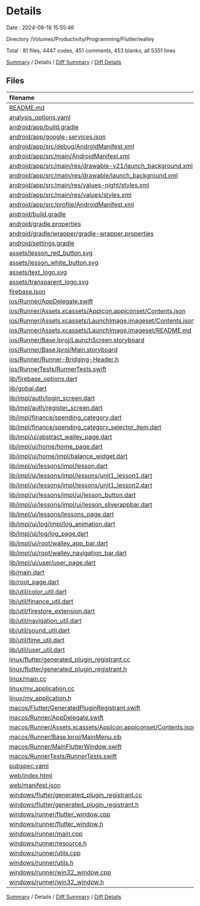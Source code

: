 # Details

Date : 2024-08-18 15:55:46

Directory /Volumes/Productivity/Programming/Flutter/walley

Total : 81 files,  4447 codes, 451 comments, 453 blanks, all 5351 lines

[Summary](results.md) / Details / [Diff Summary](diff.md) / [Diff Details](diff-details.md)

## Files
| filename | language | code | comment | blank | total |
| :--- | :--- | ---: | ---: | ---: | ---: |
| [README.md](/README.md) | Markdown | 10 | 0 | 7 | 17 |
| [analysis_options.yaml](/analysis_options.yaml) | YAML | 4 | 22 | 4 | 30 |
| [android/app/build.gradle](/android/app/build.gradle) | Groovy | 45 | 8 | 9 | 62 |
| [android/app/google-services.json](/android/app/google-services.json) | JSON | 29 | 0 | 0 | 29 |
| [android/app/src/debug/AndroidManifest.xml](/android/app/src/debug/AndroidManifest.xml) | XML | 3 | 4 | 1 | 8 |
| [android/app/src/main/AndroidManifest.xml](/android/app/src/main/AndroidManifest.xml) | XML | 34 | 11 | 1 | 46 |
| [android/app/src/main/res/drawable-v21/launch_background.xml](/android/app/src/main/res/drawable-v21/launch_background.xml) | XML | 4 | 7 | 2 | 13 |
| [android/app/src/main/res/drawable/launch_background.xml](/android/app/src/main/res/drawable/launch_background.xml) | XML | 4 | 7 | 2 | 13 |
| [android/app/src/main/res/values-night/styles.xml](/android/app/src/main/res/values-night/styles.xml) | XML | 9 | 9 | 1 | 19 |
| [android/app/src/main/res/values/styles.xml](/android/app/src/main/res/values/styles.xml) | XML | 9 | 9 | 1 | 19 |
| [android/app/src/profile/AndroidManifest.xml](/android/app/src/profile/AndroidManifest.xml) | XML | 3 | 4 | 1 | 8 |
| [android/build.gradle](/android/build.gradle) | Groovy | 16 | 0 | 3 | 19 |
| [android/gradle.properties](/android/gradle.properties) | Properties | 3 | 0 | 1 | 4 |
| [android/gradle/wrapper/gradle-wrapper.properties](/android/gradle/wrapper/gradle-wrapper.properties) | Properties | 5 | 0 | 1 | 6 |
| [android/settings.gradle](/android/settings.gradle) | Groovy | 22 | 2 | 5 | 29 |
| [assets/lesson_red_button.svg](/assets/lesson_red_button.svg) | XML | 1 | 0 | 0 | 1 |
| [assets/lesson_white_button.svg](/assets/lesson_white_button.svg) | XML | 1 | 0 | 0 | 1 |
| [assets/text_logo.svg](/assets/text_logo.svg) | XML | 1 | 0 | 0 | 1 |
| [assets/transparent_logo.svg](/assets/transparent_logo.svg) | XML | 1 | 0 | 0 | 1 |
| [firebase.json](/firebase.json) | JSON | 1 | 0 | 0 | 1 |
| [ios/Runner/AppDelegate.swift](/ios/Runner/AppDelegate.swift) | Swift | 12 | 0 | 2 | 14 |
| [ios/Runner/Assets.xcassets/AppIcon.appiconset/Contents.json](/ios/Runner/Assets.xcassets/AppIcon.appiconset/Contents.json) | JSON | 122 | 0 | 1 | 123 |
| [ios/Runner/Assets.xcassets/LaunchImage.imageset/Contents.json](/ios/Runner/Assets.xcassets/LaunchImage.imageset/Contents.json) | JSON | 23 | 0 | 1 | 24 |
| [ios/Runner/Assets.xcassets/LaunchImage.imageset/README.md](/ios/Runner/Assets.xcassets/LaunchImage.imageset/README.md) | Markdown | 3 | 0 | 2 | 5 |
| [ios/Runner/Base.lproj/LaunchScreen.storyboard](/ios/Runner/Base.lproj/LaunchScreen.storyboard) | XML | 36 | 1 | 1 | 38 |
| [ios/Runner/Base.lproj/Main.storyboard](/ios/Runner/Base.lproj/Main.storyboard) | XML | 25 | 1 | 1 | 27 |
| [ios/Runner/Runner-Bridging-Header.h](/ios/Runner/Runner-Bridging-Header.h) | C++ | 1 | 0 | 1 | 2 |
| [ios/RunnerTests/RunnerTests.swift](/ios/RunnerTests/RunnerTests.swift) | Swift | 7 | 2 | 4 | 13 |
| [lib/firebase_options.dart](/lib/firebase_options.dart) | Dart | 53 | 12 | 4 | 69 |
| [lib/gobal.dart](/lib/gobal.dart) | Dart | 4 | 0 | 2 | 6 |
| [lib/impl/auth/login_screen.dart](/lib/impl/auth/login_screen.dart) | Dart | 281 | 2 | 14 | 297 |
| [lib/impl/auth/register_screen.dart](/lib/impl/auth/register_screen.dart) | Dart | 241 | 0 | 10 | 251 |
| [lib/impl/finance/spending_category.dart](/lib/impl/finance/spending_category.dart) | Dart | 33 | 0 | 3 | 36 |
| [lib/impl/finance/spending_category_selector_item.dart](/lib/impl/finance/spending_category_selector_item.dart) | Dart | 31 | 0 | 3 | 34 |
| [lib/impl/ui/abstract_walley_page.dart](/lib/impl/ui/abstract_walley_page.dart) | Dart | 3 | 0 | 1 | 4 |
| [lib/impl/ui/home/home_page.dart](/lib/impl/ui/home/home_page.dart) | Dart | 262 | 41 | 5 | 308 |
| [lib/impl/ui/home/impl/balance_widget.dart](/lib/impl/ui/home/impl/balance_widget.dart) | Dart | 120 | 1 | 7 | 128 |
| [lib/impl/ui/lessons/impl/lesson.dart](/lib/impl/ui/lessons/impl/lesson.dart) | Dart | 6 | 0 | 1 | 7 |
| [lib/impl/ui/lessons/impl/lessons/unit1_lesson1.dart](/lib/impl/ui/lessons/impl/lessons/unit1_lesson1.dart) | Dart | 236 | 0 | 7 | 243 |
| [lib/impl/ui/lessons/impl/lessons/unit1_lesson2.dart](/lib/impl/ui/lessons/impl/lessons/unit1_lesson2.dart) | Dart | 146 | 0 | 7 | 153 |
| [lib/impl/ui/lessons/impl/ui/lesson_button.dart](/lib/impl/ui/lessons/impl/ui/lesson_button.dart) | Dart | 93 | 0 | 7 | 100 |
| [lib/impl/ui/lessons/impl/ui/lesson_sliverappbar.dart](/lib/impl/ui/lessons/impl/ui/lesson_sliverappbar.dart) | Dart | 114 | 0 | 4 | 118 |
| [lib/impl/ui/lessons/lessons_page.dart](/lib/impl/ui/lessons/lessons_page.dart) | Dart | 109 | 0 | 7 | 116 |
| [lib/impl/ui/log/impl/log_animation.dart](/lib/impl/ui/log/impl/log_animation.dart) | Dart | 13 | 17 | 7 | 37 |
| [lib/impl/ui/log/log_page.dart](/lib/impl/ui/log/log_page.dart) | Dart | 540 | 32 | 16 | 588 |
| [lib/impl/ui/root/walley_app_bar.dart](/lib/impl/ui/root/walley_app_bar.dart) | Dart | 87 | 13 | 5 | 105 |
| [lib/impl/ui/root/walley_navigation_bar.dart](/lib/impl/ui/root/walley_navigation_bar.dart) | Dart | 46 | 1 | 8 | 55 |
| [lib/impl/ui/user/user_page.dart](/lib/impl/ui/user/user_page.dart) | Dart | 171 | 0 | 4 | 175 |
| [lib/main.dart](/lib/main.dart) | Dart | 39 | 0 | 6 | 45 |
| [lib/root_page.dart](/lib/root_page.dart) | Dart | 32 | 0 | 6 | 38 |
| [lib/util/color_util.dart](/lib/util/color_util.dart) | Dart | 6 | 0 | 2 | 8 |
| [lib/util/finance_util.dart](/lib/util/finance_util.dart) | Dart | 4 | 0 | 2 | 6 |
| [lib/util/firestore_extension.dart](/lib/util/firestore_extension.dart) | Dart | 58 | 20 | 8 | 86 |
| [lib/util/navigation_util.dart](/lib/util/navigation_util.dart) | Dart | 16 | 4 | 4 | 24 |
| [lib/util/sound_util.dart](/lib/util/sound_util.dart) | Dart | 7 | 0 | 2 | 9 |
| [lib/util/time_util.dart](/lib/util/time_util.dart) | Dart | 5 | 0 | 2 | 7 |
| [lib/util/user_util.dart](/lib/util/user_util.dart) | Dart | 113 | 15 | 20 | 148 |
| [linux/flutter/generated_plugin_registrant.cc](/linux/flutter/generated_plugin_registrant.cc) | C++ | 11 | 4 | 5 | 20 |
| [linux/flutter/generated_plugin_registrant.h](/linux/flutter/generated_plugin_registrant.h) | C++ | 5 | 5 | 6 | 16 |
| [linux/main.cc](/linux/main.cc) | C++ | 5 | 0 | 2 | 7 |
| [linux/my_application.cc](/linux/my_application.cc) | C++ | 82 | 17 | 26 | 125 |
| [linux/my_application.h](/linux/my_application.h) | C++ | 7 | 7 | 5 | 19 |
| [macos/Flutter/GeneratedPluginRegistrant.swift](/macos/Flutter/GeneratedPluginRegistrant.swift) | Swift | 16 | 3 | 4 | 23 |
| [macos/Runner/AppDelegate.swift](/macos/Runner/AppDelegate.swift) | Swift | 8 | 0 | 2 | 10 |
| [macos/Runner/Assets.xcassets/AppIcon.appiconset/Contents.json](/macos/Runner/Assets.xcassets/AppIcon.appiconset/Contents.json) | JSON | 68 | 0 | 1 | 69 |
| [macos/Runner/Base.lproj/MainMenu.xib](/macos/Runner/Base.lproj/MainMenu.xib) | XML | 343 | 0 | 1 | 344 |
| [macos/Runner/MainFlutterWindow.swift](/macos/Runner/MainFlutterWindow.swift) | Swift | 12 | 0 | 4 | 16 |
| [macos/RunnerTests/RunnerTests.swift](/macos/RunnerTests/RunnerTests.swift) | Swift | 7 | 2 | 4 | 13 |
| [pubspec.yaml](/pubspec.yaml) | YAML | 75 | 59 | 18 | 152 |
| [web/index.html](/web/index.html) | HTML | 19 | 15 | 5 | 39 |
| [web/manifest.json](/web/manifest.json) | JSON | 35 | 0 | 1 | 36 |
| [windows/flutter/generated_plugin_registrant.cc](/windows/flutter/generated_plugin_registrant.cc) | C++ | 18 | 4 | 5 | 27 |
| [windows/flutter/generated_plugin_registrant.h](/windows/flutter/generated_plugin_registrant.h) | C++ | 5 | 5 | 6 | 16 |
| [windows/runner/flutter_window.cpp](/windows/runner/flutter_window.cpp) | C++ | 49 | 7 | 16 | 72 |
| [windows/runner/flutter_window.h](/windows/runner/flutter_window.h) | C++ | 20 | 5 | 9 | 34 |
| [windows/runner/main.cpp](/windows/runner/main.cpp) | C++ | 30 | 4 | 10 | 44 |
| [windows/runner/resource.h](/windows/runner/resource.h) | C++ | 9 | 6 | 2 | 17 |
| [windows/runner/utils.cpp](/windows/runner/utils.cpp) | C++ | 54 | 2 | 10 | 66 |
| [windows/runner/utils.h](/windows/runner/utils.h) | C++ | 8 | 6 | 6 | 20 |
| [windows/runner/win32_window.cpp](/windows/runner/win32_window.cpp) | C++ | 210 | 24 | 55 | 289 |
| [windows/runner/win32_window.h](/windows/runner/win32_window.h) | C++ | 48 | 31 | 24 | 103 |

[Summary](results.md) / Details / [Diff Summary](diff.md) / [Diff Details](diff-details.md)
